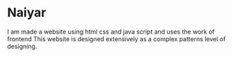 # Naiyar
I am made a website using html css and java script and uses the work of frontend This website is designed extensively as a complex patterns level of designing. 
